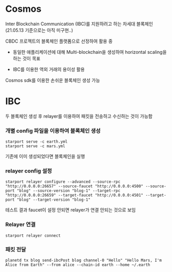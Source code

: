 # Cosmos

Inter Blockchain Communication (IBC)를 지원하려고 하는 차세대 블록체인 (21.05.13 기준으로는 아직 미구현..)

CBDC 프로젝트의 블록체인 플랫폼으로 선정하여 활용 중

- 동일한 애플리케이션에 대해 Multi-blockchain을 생성하여 horizontal scaling을 하는 것이 목표
 
- IBC를 이용한 역외 거래의 용이성 활용

Cosmos sdk를 이용한 손쉬운 블록체인 생성 가능

# IBC

두 블록체인 생성 후 relayer를 이용하여 패킷을 전송하고 수신하는 것이 가능함

### 개별 config 파일을 이용하여 블록체인 생성

```
starport serve -c earth.yml
starport serve -c mars.yml
```

기존에 이미 생성되었다면 블록체인을 실행

### relayer config 설정 

```
starport relayer configure --advanced --source-rpc "http://0.0.0.0:26657" --source-faucet "http://0.0.0.0:4500" --source-port "blog" --source-version "blog-1" --target-rpc "http://0.0.0.0:26659" --target-faucet "http://0.0.0.0:4501" --target-port "blog" --target-version "blog-1"
```

테스트 결과 faucet이 설정 안되면 relayer가 연결 안되는 것으로 보임

### Relayer 연결

```
starport relayer connect
```

### 패킷 전달 

```
planetd tx blog send-ibcPost blog channel-0 "Hello" "Hello Mars, I'm Alice from Earth" --from alice --chain-id earth --home ~/.earth
```
